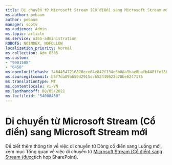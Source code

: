 ```yaml
---
title: Di chuyển từ Microsoft Stream (Cổ điển) sang Microsoft Stream mới
ms.author: pebaum
author: pebaum
manager: scotv
ms.audience: Admin
ms.topic: article
ms.service: o365-administration
ROBOTS: NOINDEX, NOFOLLOW
localization_priority: Normal
ms.collection: Adm_O365
ms.custom:
- "9001508"
- "6450"
ms.openlocfilehash: 34644547216826ece64e842f134c5b08a9bae0bafb448ffef589db78c3263c5a
ms.sourcegitcommit: b5f7da89a650d2915dc652449623c78be6247175
ms.translationtype: MT
ms.contentlocale: vi-VN
ms.lasthandoff: 08/05/2021
ms.locfileid: "54000450"
---
```

# <a name="migrate-from-microsoft-stream-classic-to-the-new-microsoft-stream"></a>Di chuyển từ Microsoft Stream (Cổ điển) sang Microsoft Stream mới

Để biết thêm thông tin về việc di chuyển từ Dòng cổ điển sang Luồng mới, xem mục Tổng quan về việc di chuyển từ [Microsoft Stream (Cổ điển) sang Stream (được](/stream/streamnew/stream-classic-to-new-migration-overview)tích hợp SharePoint).
